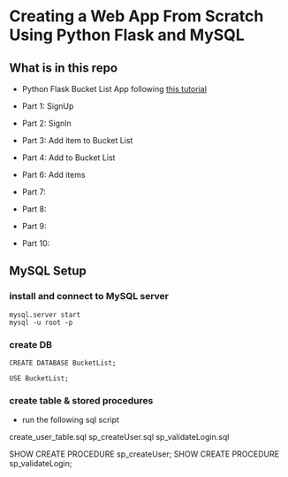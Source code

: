 
# Creating a Web App From Scratch Using Python Flask and MySQL

## What is in this repo

* Python Flask Bucket List App following [this tutorial](https://code.tutsplus.com/series/creating-a-web-app-from-scratch-using-python-flask-and-mysql--cms-827)

* Part 1: SignUp
* Part 2: SignIn
* Part 3: Add item to Bucket List
* Part 4: Add  to Bucket List
* Part 6: Add items
* Part 7: 
* Part 8: 
* Part 9:
* Part 10: 



## MySQL Setup
### install and connect to MySQL server
```
mysql.server start
mysql -u root -p
```
### create DB
```
CREATE DATABASE BucketList;
```
```
USE BucketList;
```
### create table & stored procedures
* run the following sql script

create_user_table.sql
sp_createUser.sql
sp_validateLogin.sql

SHOW CREATE PROCEDURE sp_createUser;
SHOW CREATE PROCEDURE sp_validateLogin;


